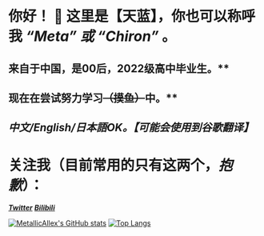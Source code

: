 # 你好！ 👋  这里是【天蓝】，你也可以称呼我 ***“Meta” 或 “Chiron”*** 。
## 来自于中国，是00后，2022级高中毕业生。**
## 现在在尝试努力学习~~（摸鱼）~~中。**
## ***中文/English/日本語OK。【可能会使用到谷歌翻译】***

# 关注我（目前常用的只有这两个，***抱歉***）：
***[Twitter](https://twitter.com/MetallicAllex)***
***[Bilibili](https://space.bilibili.com/400342138)***

[![MetallicAllex's GitHub stats](http://gh-stats.koto.cc/api?username=MetallicAllex&show_icons=true&theme=dracula&bg_color=DEG,ff9a9e,ff9a9e,fecfef&title_color=ffffff&hide_border=true&locale=zh-tw)](https://github.com/MetallicAllex)
[![Top Langs](http://gh-stats.koto.cc/api/top-langs/?username=MetallicAllex&layout=compact&show_icons=true&theme=dracula&bg_color=DEG,fbc2eb,a6c1ee&title_color=ffffff&hide_border=true&locale=zh-tw)](https://github.com/MetallicAllex)
<!--
**MetallicAllex/metallicallex** is a ✨ _special_ ✨ repository because its `README.md` (this file) appears on your GitHub profile.

Here are some ideas to get you started:

- 🔭 I’m currently working on ...
- 🌱 I’m currently learning ...
- 👯 I’m looking to collaborate on ...
- 🤔 I’m looking for help with ...
- 💬 Ask me about ...
- 📫 How to reach me: ...
- 😄 Pronouns: ...
- ⚡ Fun fact: ...
-->
